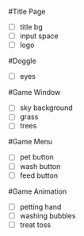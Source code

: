 #Title Page
- [ ] title bg
- [ ] input space
- [ ] logo

#Doggle
- [ ] eyes

#Game Window
- [ ] sky background
- [ ] grass
- [ ] trees

#Game Menu
- [ ] pet button
- [ ] wash button
- [ ] feed button

#Game Animation
- [ ] petting hand
- [ ] washing bubbles
- [ ] treat toss
